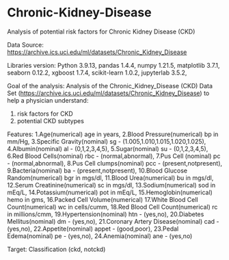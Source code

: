 # Chronic-Kidney-Disease
Analysis of potential risk factors for Chronic Kidney Disease (CKD)

Data Source: 
https://archive.ics.uci.edu/ml/datasets/Chronic_Kidney_Disease

Libraries version:
Python 3.9.13,
pandas 1.4.4,
numpy 1.21.5,
matplotlib 3.7.1,
seaborn 0.12.2,
xgboost  1.7.4,
scikit-learn 1.0.2,
jupyterlab 3.5.2,

Goal of the analysis: 
Analysis of the Chronic_Kidney_Disease (CKD) Data Set (https://archive.ics.uci.edu/ml/datasets/Chronic_Kidney_Disease) to help a physician understand:
1. risk factors for CKD 
2. potential CKD subtypes

Features:
1.Age(numerical) age in years,
2.Blood Pressure(numerical) bp in mm/Hg,
3.Specific Gravity(nominal) sg - (1.005,1.010,1.015,1.020,1.025),
4.Albumin(nominal) al - (0,1,2,3,4,5),
5.Sugar(nominal) su - (0,1,2,3,4,5), 
6.Red Blood Cells(nominal) rbc - (normal,abnormal),
7.Pus Cell (nominal) pc - (normal,abnormal),
8.Pus Cell clumps(nominal) pcc - (present,notpresent),
9.Bacteria(nominal) ba - (present,notpresent),
10.Blood Glucose Random(numerical) bgr in mgs/dl,
11.Blood Urea(numerical) bu in mgs/dl, 
12.Serum Creatinine(numerical) sc in mgs/dl,
13.Sodium(numerical) sod in mEq/L,
14.Potassium(numerical) pot in mEq/L,
15.Hemoglobin(numerical) hemo in gms,
16.Packed Cell Volume(numerical)
17.White Blood Cell Count(numerical) wc in cells/cumm,
18.Red Blood Cell Count(numerical) rc in millions/cmm,
19.Hypertension(nominal) htn - (yes,no),
20.Diabetes Mellitus(nominal) dm - (yes,no),
21.Coronary Artery Disease(nominal) cad - (yes,no),
22.Appetite(nominal) appet - (good,poor),
23.Pedal Edema(nominal) pe - (yes,no),
24.Anemia(nominal) ane - (yes,no)

Target:
Classification (ckd, notckd)

